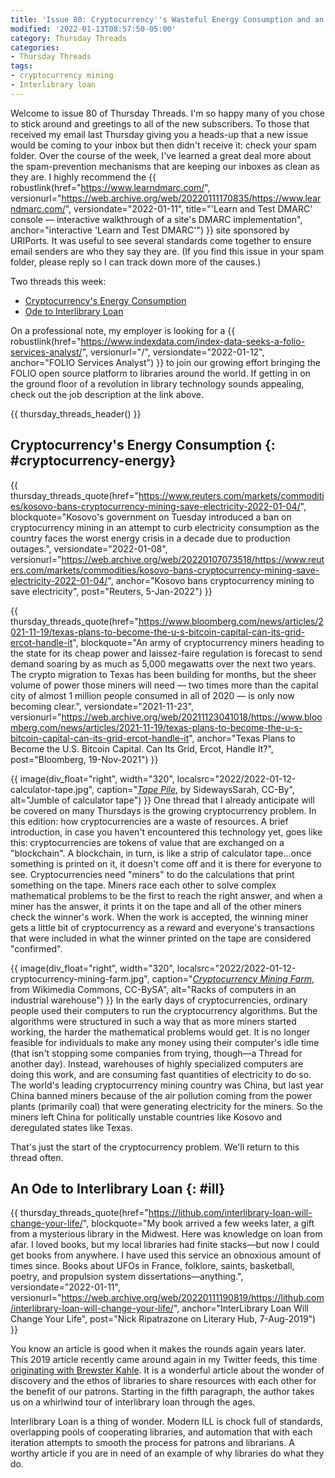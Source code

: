 ```yaml
---
title: 'Issue 80: Cryptocurrency''s Wasteful Energy Consumption and an Ode to Interlibrary Loan'
modified: '2022-01-13T08:57:50-05:00'
category: Thursday Threads
categories:
- Thursday Threads
tags:
- cryptocurrency mining
- Interlibrary loan
---
```

Welcome to issue 80 of Thursday Threads.
I'm so happy many of you chose to stick around and greetings to all of the new subscribers.
To those that received my email last Thursday giving you a heads-up that a new issue would be coming to your inbox but then didn't receive it: check your spam folder.
Over the course of the week, I've learned a great deal more about the spam-prevention mechanisms that are keeping our inboxes as clean as they are.
I highly recommend the {{ robustlink(href="https://www.learndmarc.com/", versionurl="https://web.archive.org/web/20220111170835/https://www.learndmarc.com/", versiondate="2022-01-11", title="'Learn and Test DMARC' console — interactive walkthrough of a site's DMARC implementation", anchor="interactive 'Learn and Test DMARC'") }} site sponsored by URIPorts.
It was useful to see several standards come together to ensure email senders are who they say they are.
(If you find this issue in your spam folder, please reply so I can track down more of the causes.)

Two threads this week:

* [Cryptocurrency's Energy Consumption](#cryptocurrency-energy)
* [Ode to Interlibrary Loan](#ill)

On a professional note, my employer is looking for a {{ robustlink(href="https://www.indexdata.com/index-data-seeks-a-folio-services-analyst/", versionurl="/", versiondate="2022-01-12", anchor="FOLIO Services Analyst") }} to join our growing effort bringing the FOLIO open source platform to libraries around the world.
If getting in on the ground floor of a revolution in library technology sounds appealing, check out the job description at the link above.

{{ thursday_threads_header() }}

## Cryptocurrency's Energy Consumption {: #cryptocurrency-energy}

{{ thursday_threads_quote(href="https://www.reuters.com/markets/commodities/kosovo-bans-cryptocurrency-mining-save-electricity-2022-01-04/",
 blockquote="Kosovo's government on Tuesday introduced a ban on cryptocurrency mining in an attempt to curb electricity consumption as the country faces the worst energy crisis in a decade due to production outages.",
 versiondate="2022-01-08",
 versionurl="https://web.archive.org/web/20220107073518/https://www.reuters.com/markets/commodities/kosovo-bans-cryptocurrency-mining-save-electricity-2022-01-04/",
 anchor="Kosovo bans cryptocurrency mining to save electricity",
 post="Reuters, 5-Jan-2022") }}

{{ thursday_threads_quote(href="https://www.bloomberg.com/news/articles/2021-11-19/texas-plans-to-become-the-u-s-bitcoin-capital-can-its-grid-ercot-handle-it",
 blockquote="An army of cryptocurrency miners heading to the state for its cheap power and laissez-faire regulation is forecast to send demand soaring by as much as 5,000 megawatts over the next two years. The crypto migration to Texas has been building for months, but the sheer volume of power those miners will need — two times more than the capital city of almost 1 million people consumed in all of 2020 — is only now becoming clear.",
 versiondate="2021-11-23",
 versionurl="https://web.archive.org/web/20211123041018/https://www.bloomberg.com/news/articles/2021-11-19/texas-plans-to-become-the-u-s-bitcoin-capital-can-its-grid-ercot-handle-it",
 anchor="Texas Plans to Become the U.S. Bitcoin Capital. Can Its Grid, Ercot, Handle It?",
 post="Bloomberg, 19-Nov-2021") }}

{{ image(div_float="right", width="320", localsrc="2022/2022-01-12-calculator-tape.jpg", caption="<i><a href='https://www.flickr.com/photos/97699489@N00/4758769769'>Tape Pile</a></i>, by SidewaysSarah, CC-By", alt="Jumble of calculator tape") }}  One thread that I already anticipate will be covered on many Thursdays is the growing cryptocurrency problem.
In this edition: how cryptocurrencies are a waste of resources.
A brief introduction, in case you haven't encountered this technology yet, goes like this: cryptocurrencies are tokens of value that are exchanged on a "blockchain".
A blockchain, in turn, is like a strip of calculator tape...once something is printed on it, it doesn't come off and it is there for everyone to see.
Cryptocurrencies need "miners" to do the calculations that print something on the tape.
Miners race each other to solve complex mathematical problems to be the first to reach the right answer, and when a miner has the answer, it prints it on the tape and all of the other miners check the winner's work.
When the work is accepted, the winning miner gets a little bit of cryptocurrency as a reward and everyone's transactions that were included in what the winner printed on the tape are considered "confirmed".

{{ image(div_float="right", width="320", localsrc="2022/2022-01-12-cryptocurrency-mining-farm.jpg", caption="<i><a href='https://commons.wikimedia.org/wiki/File:Cryptocurrency_Mining_Farm.jpg'>Cryptocurrency Mining Farm</a></i>, from Wikimedia Commons, CC-BySA", alt="Racks of computers in an industrial warehouse") }}
In the early days of cryptocurrencies, ordinary people used their computers to run the cryptocurrency algorithms.
But the algorithms were structured in such a way that as more miners started working, the harder the mathematical problems would get.
It is no longer feasible for individuals to make any money using their computer's idle time (that isn't stopping some companies from trying, though—a Thread for another day).
Instead, warehouses of highly specialized computers are doing this work, and are consuming fast quantities of electricity to do so.
The world's leading cryptocurrency mining country was China, but last year China banned miners because of the air pollution coming from the power plants (primarily coal) that were generating electricity for the miners.
So the miners left China for politically unstable countries like Kosovo and deregulated states like Texas.

That's just the start of the cryptocurrency problem.
We'll return to this thread often.

## An Ode to Interlibrary Loan {: #ill}

{{ thursday_threads_quote(href="https://lithub.com/interlibrary-loan-will-change-your-life/",
 blockquote="My book arrived a few weeks later, a gift from a mysterious library in the Midwest. Here was knowledge on loan from afar. I loved books, but my local libraries had finite stacks—but now I could get books from anywhere. I have used this service an obnoxious amount of times since. Books about UFOs in France, folklore, saints, basketball, poetry, and propulsion system dissertations—anything.",
 versiondate="2022-01-11",
 versionurl="https://web.archive.org/web/20220111190819/https://lithub.com/interlibrary-loan-will-change-your-life/",
 anchor="InterLibrary Loan Will Change Your Life",
 post="Nick Ripatrazone on Literary Hub, 7-Aug-2019") }}

You know an article is good when it makes the rounds again years later.
This 2019 article recently came around again in my Twitter feeds, this time <a href="https://twitter.com/brewster_kahle/status/1480928804793204737">originating with Brewster Kahle</a>.
It is a wonderful article about the wonder of discovery and the ethos of libraries to share resources with each other for the benefit of our patrons.
Starting in the fifth paragraph, the author takes us on a whirlwind tour of interlibrary loan through the ages.

Interlibrary Loan is a thing of wonder.
Modern ILL is chock full of standards, overlapping pools of cooperating libraries, and automation that with each iteration attempts to smooth the process for patrons and librarians.
A worthy article if you are in need of an example of why libraries do what they do.
